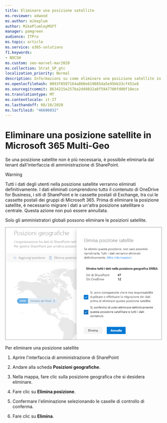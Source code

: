 ```yaml
---
title: Eliminare una posizione satellite
ms.reviewer: adwood
ms.author: mikeplum
author: MikePlumleyMSFT
manager: pamgreen
audience: ITPro
ms.topic: article
ms.service: o365-solutions
f1.keywords:
- NOCSH
ms.custom: seo-marvel-mar2020
ms.collection: Strat_SP_gtc
localization_priority: Normal
description: Informazioni su come eliminare una posizione satellite in Microsoft 365 Multi-Geo. Quando viene eliminata una posizione satellite, vengono eliminati definitivamente anche tutti i dati degli utenti.
ms.openlocfilehash: 0093f8597164a860e619085da5e95bb33cf451e8
ms.sourcegitcommit: 8634215e257ba2d49832a8f5947700fd00f18ece
ms.translationtype: MT
ms.contentlocale: it-IT
ms.lasthandoff: 08/10/2020
ms.locfileid: "46606032"
---
```

# <a name="delete-a-satellite-location-in-microsoft-365-multi-geo"></a>Eliminare una posizione satellite in Microsoft 365 Multi-Geo

Se una posizione satellite non è più necessaria, è possibile eliminarla dal tenant dall'interfaccia di amministrazione di SharePoint.

> [!WARNING]
> Tutti i dati degli utenti nella posizione satellite verranno eliminati definitivamente. I dati eliminati comprendono tutto il contenuto di OneDrive for Business, i siti di SharePoint e le cassette postali di Exchange, tra cui le cassette postali dei gruppi di Microsoft 365. Prima di eliminare la posizione satellite, è necessario migrare i dati a un'altra posizione satellitare o centrale. Questa azione non può essere annullata.

Solo gli amministratori globali possono eliminare le posizioni satellite.

![Schermata dell’interfaccia di amministrazione multi-geo che mostra l’eliminazione di una posizione geografica nell'interfaccia utente](media/multi-geo-delete-satellite-location.png)

Per eliminare una posizione satellite

1. Aprire l'interfaccia di amministrazione di SharePoint

2. Andare alla scheda **Posizioni geografiche**.

3. Nella mappa, fare clic sulla posizione geografica che si desidera eliminare.

4. Fare clic su **Elimina posizione**.

5. Confermare l'eliminazione selezionando le caselle di controllo di conferma.

6. Fare clic su **Elimina**.
